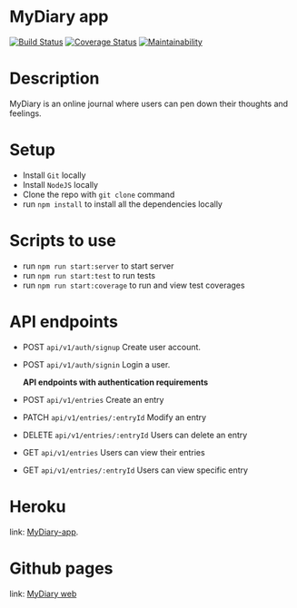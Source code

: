 # MyDiary app

[![Build Status](https://travis-ci.org/T2Wil/MyDiary.svg?branch=develop)](https://travis-ci.org/T2Wil/MyDiary) 
[![Coverage Status](https://coveralls.io/repos/github/T2Wil/MyDiary/badge.svg?branch=develop)](https://coveralls.io/github/T2Wil/MyDiary?branch=develop) 
[![Maintainability](https://api.codeclimate.com/v1/badges/8daa67094b7106d4219c/maintainability)](https://codeclimate.com/github/T2Wil/MyDiary/maintainability)

# Description

MyDiary is an online journal where users can pen down their thoughts and feelings.

# Setup

- Install `Git` locally
- Install `NodeJS` locally
- Clone the repo with `git clone` command
- run `npm install` to install all the dependencies locally

# Scripts to use

- run `npm run start:server` to start server
- run `npm run start:test` to run tests
- run `npm run start:coverage` to run and view test coverages

# API endpoints

- POST `api/v1/auth/signup` Create user account.
- POST  `api/v1/auth/signin` Login a user.

   **API endpoints with authentication requirements**

- POST `api/v1/entries` Create an entry
- PATCH `api/v1/entries/:entryId` Modify an entry
- DELETE `api/v1/entries/:entryId` Users can delete an entry
- GET `api/v1/entries` Users can view their entries
- GET `api/v1/entries/:entryId` Users can view specific entry

# Heroku
  link: [MyDiary-app](https://mydiary-app-api.herokuapp.com/).
  
# Github pages
  link: [MyDiary web](https://t2wil.github.io/MyDiary/UI/pages/)